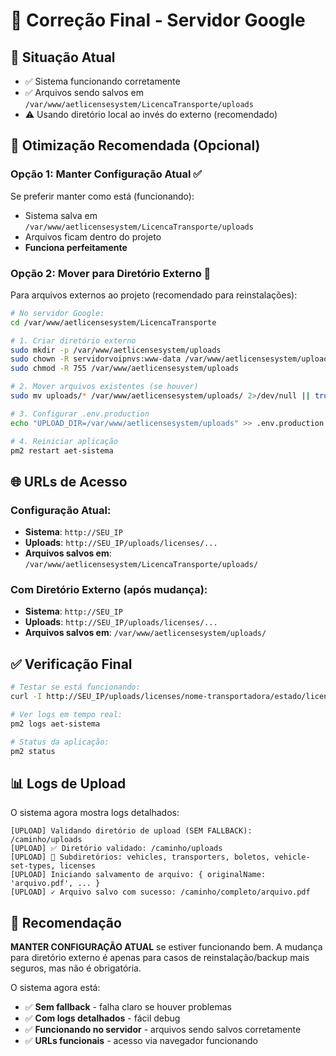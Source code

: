 # 🔧 Correção Final - Servidor Google

## 📂 Situação Atual
- ✅ Sistema funcionando corretamente
- ✅ Arquivos sendo salvos em `/var/www/aetlicensesystem/LicencaTransporte/uploads`
- ⚠️ Usando diretório local ao invés do externo (recomendado)

## 🎯 Otimização Recomendada (Opcional)

### Opção 1: Manter Configuração Atual ✅
Se preferir manter como está (funcionando):
- Sistema salva em `/var/www/aetlicensesystem/LicencaTransporte/uploads`
- Arquivos ficam dentro do projeto
- **Funciona perfeitamente**

### Opção 2: Mover para Diretório Externo 🔄
Para arquivos externos ao projeto (recomendado para reinstalações):

```bash
# No servidor Google:
cd /var/www/aetlicensesystem/LicencaTransporte

# 1. Criar diretório externo
sudo mkdir -p /var/www/aetlicensesystem/uploads
sudo chown -R servidorvoipnvs:www-data /var/www/aetlicensesystem/uploads
sudo chmod -R 755 /var/www/aetlicensesystem/uploads

# 2. Mover arquivos existentes (se houver)
sudo mv uploads/* /var/www/aetlicensesystem/uploads/ 2>/dev/null || true

# 3. Configurar .env.production
echo "UPLOAD_DIR=/var/www/aetlicensesystem/uploads" >> .env.production

# 4. Reiniciar aplicação
pm2 restart aet-sistema
```

## 🌐 URLs de Acesso

### Configuração Atual:
- **Sistema**: `http://SEU_IP`
- **Uploads**: `http://SEU_IP/uploads/licenses/...`
- **Arquivos salvos em**: `/var/www/aetlicensesystem/LicencaTransporte/uploads/`

### Com Diretório Externo (após mudança):
- **Sistema**: `http://SEU_IP`
- **Uploads**: `http://SEU_IP/uploads/licenses/...`
- **Arquivos salvos em**: `/var/www/aetlicensesystem/uploads/`

## ✅ Verificação Final

```bash
# Testar se está funcionando:
curl -I http://SEU_IP/uploads/licenses/nome-transportadora/estado/licenca/arquivo.pdf

# Ver logs em tempo real:
pm2 logs aet-sistema

# Status da aplicação:
pm2 status
```

## 📊 Logs de Upload

O sistema agora mostra logs detalhados:
```
[UPLOAD] Validando diretório de upload (SEM FALLBACK): /caminho/uploads
[UPLOAD] ✅ Diretório validado: /caminho/uploads
[UPLOAD] 📁 Subdiretórios: vehicles, transporters, boletos, vehicle-set-types, licenses
[UPLOAD] Iniciando salvamento de arquivo: { originalName: 'arquivo.pdf', ... }
[UPLOAD] ✓ Arquivo salvo com sucesso: /caminho/completo/arquivo.pdf
```

## 🎯 Recomendação

**MANTER CONFIGURAÇÃO ATUAL** se estiver funcionando bem. A mudança para diretório externo é apenas para casos de reinstalação/backup mais seguros, mas não é obrigatória.

O sistema agora está:
- ✅ **Sem fallback** - falha claro se houver problemas
- ✅ **Com logs detalhados** - fácil debug
- ✅ **Funcionando no servidor** - arquivos sendo salvos corretamente
- ✅ **URLs funcionais** - acesso via navegador funcionando
